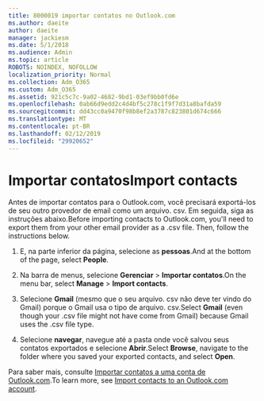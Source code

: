 ```yaml
---
title: 8000019 importar contatos no Outlook.com
ms.author: daeite
author: daeite
manager: jackiesm
ms.date: 5/1/2018
ms.audience: Admin
ms.topic: article
ROBOTS: NOINDEX, NOFOLLOW
localization_priority: Normal
ms.collection: Adm_O365
ms.custom: Adm_O365
ms.assetid: 921c5c7c-9a02-4682-9bd1-03ef9bb0fd6e
ms.openlocfilehash: 0ab66d9edd2c4d4bf5c278c1f9f7d31a8bafda59
ms.sourcegitcommit: dd43cc0a9470f98b8ef2a3787c823801d674c666
ms.translationtype: MT
ms.contentlocale: pt-BR
ms.lasthandoff: 02/12/2019
ms.locfileid: "29920652"
---
```

# <a name="import-contacts"></a><span data-ttu-id="be5b0-102">Importar contatos</span><span class="sxs-lookup"><span data-stu-id="be5b0-102">Import contacts</span></span>

<span data-ttu-id="be5b0-p101">Antes de importar contatos para o Outlook.com, você precisará exportá-los de seu outro provedor de email como um arquivo. csv. Em seguida, siga as instruções abaixo.</span><span class="sxs-lookup"><span data-stu-id="be5b0-p101">Before importing contacts to Outlook.com, you'll need to export them from your other email provider as a .csv file. Then, follow the instructions below.</span></span>
  
1. <span data-ttu-id="be5b0-105">E, na parte inferior da página, selecione as **pessoas**.</span><span class="sxs-lookup"><span data-stu-id="be5b0-105">And at the bottom of the page, select **People**.</span></span> 
    
2. <span data-ttu-id="be5b0-106">Na barra de menus, selecione **Gerenciar** \> **Importar contatos**.</span><span class="sxs-lookup"><span data-stu-id="be5b0-106">On the menu bar, select **Manage** \> **Import contacts**.</span></span> 
    
3. <span data-ttu-id="be5b0-107">Selecione **Gmail** (mesmo que o seu arquivo. csv não deve ter vindo do Gmail) porque o Gmail usa o tipo de arquivo. csv.</span><span class="sxs-lookup"><span data-stu-id="be5b0-107">Select **Gmail** (even though your .csv file might not have come from Gmail) because Gmail uses the .csv file type.</span></span> 
    
4. <span data-ttu-id="be5b0-108">Selecione **navegar**, navegue até a pasta onde você salvou seus contatos exportados e selecione **Abrir**.</span><span class="sxs-lookup"><span data-stu-id="be5b0-108">Select **Browse**, navigate to the folder where you saved your exported contacts, and select **Open**.</span></span> 
    
<span data-ttu-id="be5b0-109">Para saber mais, consulte [Importar contatos a uma conta de Outlook.com](https://go.microsoft.com/fwlink/p/?linkid=873136).</span><span class="sxs-lookup"><span data-stu-id="be5b0-109">To learn more, see [Import contacts to an Outlook.com account](https://go.microsoft.com/fwlink/p/?linkid=873136).</span></span>
  

